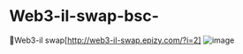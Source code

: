 # Web3-il-swap-bsc-
💸Web3-il swap[http://web3-il-swap.epizy.com/?i=2]
![image](https://user-images.githubusercontent.com/64359544/163236383-00d77086-7e17-48f6-9977-9c19235ca2ba.png)

